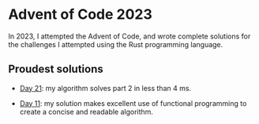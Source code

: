 # Advent of Code 2023

In 2023, I attempted the Advent of Code, and wrote complete solutions for the challenges I attempted using the Rust programming language.

## Proudest solutions

* [Day 21](https://github.com/MaddyGuthridge/aoc-2023/blob/main/src/day21.rs):
  my algorithm solves part 2 in less than 4 ms.

* [Day 11](https://github.com/MaddyGuthridge/aoc-2023/blob/main/src/day11.rs):
  my solution makes excellent use of functional programming to create a concise
  and readable algorithm.
